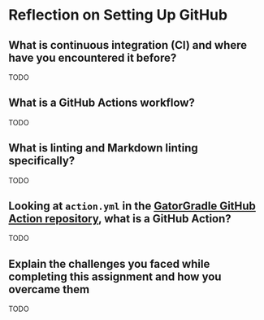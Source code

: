 # Reflection on Setting Up GitHub 

## What is continuous integration (CI) and where have you encountered it before?

TODO

## What is a GitHub Actions workflow?

TODO

## What is linting and Markdown linting specifically? 

TODO

## Looking at `action.yml` in the [GatorGradle GitHub Action repository](https://github.com/GatorEducator/gatorgradle-action), what is a GitHub Action?

TODO

## Explain the challenges you faced while completing this assignment and how you overcame them

TODO
